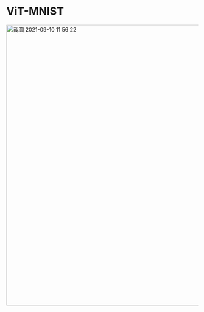 # ViT-MNIST

<img width="737" alt="截圖 2021-09-10 11 56 22" src="https://user-images.githubusercontent.com/61773397/132797534-5d382b43-5e6b-49a7-86b4-8e33cb5fc1b7.png">
